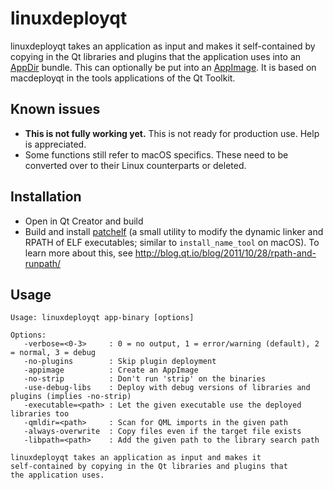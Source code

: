 # linuxdeployqt

linuxdeployqt takes an application as input and makes it self-contained by copying in the Qt libraries and plugins that the application uses into an [AppDir](http://rox.sourceforge.net/desktop/AppDirs.html) bundle. This can optionally be put into an [AppImage](http://appimage.org/). It is based on macdeployqt in the tools applications of the Qt Toolkit.

## Known issues

* __This is not fully working yet.__ This is not ready for production use. Help is appreciated.
* Some functions still refer to macOS specifics. These need to be converted over to their Linux counterparts or deleted.

## Installation

* Open in Qt Creator and build
* Build and install [patchelf](https://nixos.org/patchelf.html) (a small utility to modify the dynamic linker and RPATH of ELF executables; similar to `install_name_tool` on macOS). To learn more about this, see http://blog.qt.io/blog/2011/10/28/rpath-and-runpath/

## Usage

```
Usage: linuxdeployqt app-binary [options]

Options:
   -verbose=<0-3>     : 0 = no output, 1 = error/warning (default), 2 = normal, 3 = debug
   -no-plugins        : Skip plugin deployment
   -appimage          : Create an AppImage
   -no-strip          : Don't run 'strip' on the binaries
   -use-debug-libs    : Deploy with debug versions of libraries and plugins (implies -no-strip)
   -executable=<path> : Let the given executable use the deployed libraries too
   -qmldir=<path>     : Scan for QML imports in the given path
   -always-overwrite  : Copy files even if the target file exists
   -libpath=<path>    : Add the given path to the library search path

linuxdeployqt takes an application as input and makes it
self-contained by copying in the Qt libraries and plugins that
the application uses.
```
